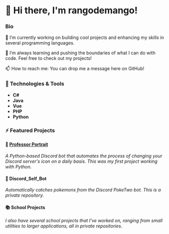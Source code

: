 # 👋 Hi there, I'm rangodemango!

### Bio
🔭 I’m currently working on building cool projects and enhancing my skills in several programming languages.

🌱 I’m always learning and pushing the boundaries of what I can do with code. Feel free to check out my projects!

📫 How to reach me: You can drop me a message here on GitHub!

### 🔧 Technologies & Tools
- **C#**
- **Java**
- **Vue**
- **PHP**
- **Python**

### ⚡ Featured Projects

#### 🎨 [**Professor Portrait**](https://github.com/rangodemango/Professor_Portrait)
_A Python-based Discord bot that automates the process of changing your Discord server's icon on a daily basis. This was my first project working with Python._

#### 🐾 **Discord_Self_Bot** 
_Automatically catches pokemons from the Discord PokeTwo bot. This is a private repository._

#### 📚 **School Projects**
_I also have several school projects that I've worked on, ranging from small utilities to larger applications, all in private repositories._

